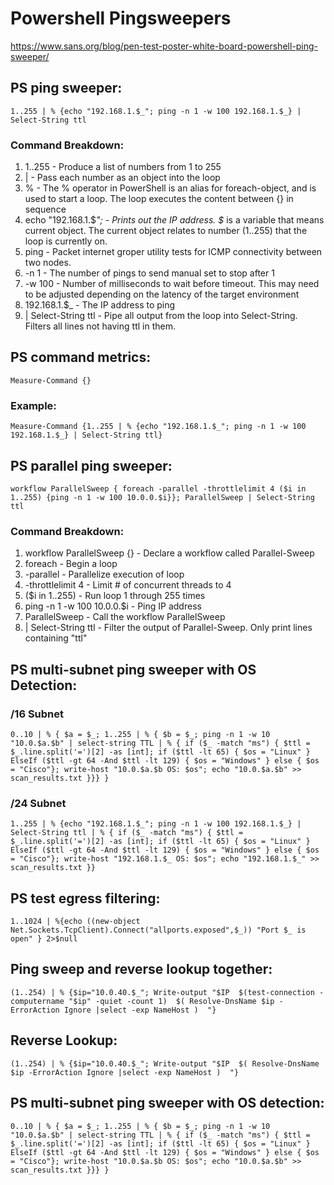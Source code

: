 # Powershell Pingsweepers
https://www.sans.org/blog/pen-test-poster-white-board-powershell-ping-sweeper/
## PS ping sweeper:
```
1..255 | % {echo "192.168.1.$_"; ping -n 1 -w 100 192.168.1.$_} | Select-String ttl
```
### Command Breakdown:
1. 1..255 - Produce a list of numbers from 1 to 255</pre>
2. | - Pass each number as an object into the loop
3. % - The % operator in PowerShell is an alias for foreach-object, and is used to start a loop. 
The loop executes the content between {} in sequence
4. echo "192.168.1.$_"; - Prints out the IP address. $_ is a variable that means current object. The current object relates to number (1..255) that the loop is currently on.
5. ping - Packet internet groper utility tests for ICMP connectivity between two nodes.
6. -n 1 - The number of pings to send manual set to stop after 1
7. -w 100 - Number of milliseconds to wait before timeout. 
This may need to be adjusted depending on the latency of the target environment 
8. 192.168.1.$_ - The IP address to ping
9. | Select-String ttl - Pipe all output from the loop into Select-String. Filters all lines not having ttl in them.

## PS command metrics:
```
Measure-Command {}
```
### Example:
```
Measure-Command {1..255 | % {echo "192.168.1.$_"; ping -n 1 -w 100 192.168.1.$_} | Select-String ttl}
```
## PS parallel ping sweeper:
```
workflow ParallelSweep { foreach -parallel -throttlelimit 4 ($i in 1..255) {ping -n 1 -w 100 10.0.0.$i}}; ParallelSweep | Select-String ttl
```
### Command Breakdown:
1. workflow ParallelSweep {} - Declare a workflow called Parallel-Sweep
2. foreach - Begin a loop
3. -parallel - Parallelize execution of loop
4. -throttlelimit 4 - Limit # of concurrent threads to 4
5. ($i in 1..255) - Run loop 1 through 255 times
6. ping -n 1 -w 100 10.0.0.$i - Ping IP address
7. ParallelSweep - Call the workflow ParallelSweep
8. | Select-String ttl - Filter the output of Parallel-Sweep. Only print lines containing "ttl"

## PS multi-subnet ping sweeper with OS Detection:
### /16 Subnet
```
0..10 | % { $a = $_; 1..255 | % { $b = $_; ping -n 1 -w 10 "10.0.$a.$b" | select-string TTL | % { if ($_ -match "ms") { $ttl = $_.line.split('=')[2] -as [int]; if ($ttl -lt 65) { $os = "Linux" } ElseIf ($ttl -gt 64 -And $ttl -lt 129) { $os = "Windows" } else { $os = "Cisco"}; write-host "10.0.$a.$b OS: $os"; echo "10.0.$a.$b" >> scan_results.txt }}} }
```
### /24 Subnet
```
1..255 | % {echo "192.168.1.$_"; ping -n 1 -w 100 192.168.1.$_} | Select-String ttl | % { if ($_ -match "ms") { $ttl = $_.line.split('=')[2] -as [int]; if ($ttl -lt 65) { $os = "Linux" } ElseIf ($ttl -gt 64 -And $ttl -lt 129) { $os = "Windows" } else { $os = "Cisco"}; write-host "192.168.1.$_ OS: $os"; echo "192.168.1.$_" >> scan_results.txt }}
```
## PS test egress filtering:
```
1..1024 | %{echo ((new-object Net.Sockets.TcpClient).Connect("allports.exposed",$_)) "Port $_ is open" } 2>$null
```
## Ping sweep and reverse lookup together:
```
(1..254) | % {$ip="10.0.40.$_"; Write-output "$IP  $(test-connection -computername "$ip" -quiet -count 1)  $( Resolve-DnsName $ip -ErrorAction Ignore |select -exp NameHost )  "}  
```
## Reverse Lookup:
```
(1..254) | % {$ip="10.0.40.$_"; Write-output "$IP  $( Resolve-DnsName $ip -ErrorAction Ignore |select -exp NameHost )  "}    
```
## PS multi-subnet ping sweeper with OS detection:
```
0..10 | % { $a = $_; 1..255 | % { $b = $_; ping -n 1 -w 10 "10.0.$a.$b" | select-string TTL | % { if ($_ -match "ms") { $ttl = $_.line.split('=')[2] -as [int]; if ($ttl -lt 65) { $os = "Linux" } ElseIf ($ttl -gt 64 -And $ttl -lt 129) { $os = "Windows" } else { $os = "Cisco"}; write-host "10.0.$a.$b OS: $os"; echo "10.0.$a.$b" >> scan_results.txt }}} }
```
